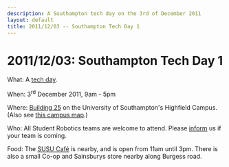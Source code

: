 ```yaml
---
description: A Southampton tech day on the 3rd of December 2011
layout: default
title: 2011/12/03 -- Southampton Tech Day 1
---
```

2011/12/03: Southampton Tech Day 1
==================================

What: A [tech day](/events/tech_days).

When: 3<sup>rd</sup> December 2011, 9am - 5pm

Where: [Building 25](http://data.southampton.ac.uk/building/25.html) on the University of Southampton's Highfield Campus.  (Also see [this campus map](http://www.southampton.ac.uk/visitus/campuses/maps/highfield_3d_key.pdf).)

Who: All Student Robotics teams are welcome to attend.  Please [inform](/about/contactus) us if your team is coming.

Food: The [SUSU Café](http://www.susu.org/cafe/) is nearby, and is open from 11am until 3pm.  There is also a small Co-op and Sainsburys store nearby along Burgess road.

